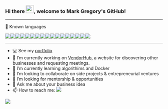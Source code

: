 ### Hi there <a href="https://youtu.be/dQw4w9WgXcQ" target="_blank"><img src="https://raw.githubusercontent.com/MartinHeinz/MartinHeinz/master/wave.gif" width="25" height="25" /></a>, welcome to Mark Gregory's GitHub!

---

🧰  Known languages

<a href="https://developer.mozilla.org/en-US/docs/Web/JavaScript" target="_blank"><img src="https://img.shields.io/badge/JavaScript-F7DF1E?style=for-the-badge&logo=javascript&logoColor=black" /></a><a href="https://www.python.org/" target="_blank"><img src="https://img.shields.io/badge/Python-3776AB?style=for-the-badge&logo=python&logoColor=white%22/%3E" /></a><a href="https://reactjs.org/" target="_blank"><img src="https://img.shields.io/badge/React-20232A?style=for-the-badge&logo=react&logoColor=61DAFB" /></a><a href="https://redux.js.org/" target="_blank"><img src="https://img.shields.io/badge/Redux-593D88?style=for-the-badge&logo=redux&logoColor=white%22%3E" /></a><a href="https://flask.palletsprojects.com/en/2.0.x/" target="_blank"><img src="https://img.shields.io/badge/Flask-000000?style=for-the-badge&logo=flask&logoColor=white%22%3E" /></a><a href="https://flask-sqlalchemy.palletsprojects.com/en/2.x/" target="_blank"><img src="https://img.shields.io/badge/-SQLAlchemy-red?style=for-the-badge" /></a><a href="https://nodejs.org/en/" target="_blank"><img src="https://img.shields.io/badge/Node.js-43853D?style=for-the-badge&logo=node.js&logoColor=white%22/%3E" /></a><a href="https://www.postgresql.org/" target="_blank" target="_blank"><img src="https://img.shields.io/badge/PostgreSQL-316192?style=for-the-badge&logo=postgresql&logoColor=white" /></a><a href="heroku.com" target="_blank"><img src="https://img.shields.io/badge/Heroku-430098?style=for-the-badge&logo=heroku&logoColor=white" /></a><a href="https://expressjs.com/" target="_blank"><img src="https://img.shields.io/badge/Express.js-000000?style=for-the-badge&logo=express&logoColor=white" /></a><a href="https://developer.mozilla.org/en-US/docs/Web/CSS" target="_blank"><img src="https://img.shields.io/badge/CSS-239120?&style=for-the-badge&logo=css3&logoColor=white%22%3E" /></a><a href="https://jquery.com/" target="_blank"><img src="https://img.shields.io/badge/jQuery-0769AD?style=for-the-badge&logo=jquery&logoColor=white%22%3E" /></a><a href="https://sequelize.org/master/" target="_blank"><img src="https://img.shields.io/badge/-Sequelize-yellow?style=for-the-badge" /></a><a href="https://getbootstrap.com/" target="_blank"><img src="https://img.shields.io/badge/Bootstrap-563D7C?style=for-the-badge&logo=bootstrap&logoColor=white%22%3E" /></a><a href="https://developer.mozilla.org/en-US/docs/Web/HTML" target="_blank"><img src="https://img.shields.io/badge/HTML-239120?style=for-the-badge&logo=html5&logoColor=white" /></a><a href="https://git-scm.com/" target="_blank"><img src="https://img.shields.io/badge/-Git-brightgreen?style=for-the-badge" /></a><a href="https://www.docker.com/" target="_blank"><img src="https://img.shields.io/badge/-Docker-blue?style=for-the-badge" /></a>

---

- 💻 See my <a href="https://jamarkg.github.io/" target="_blank">portfolio</a>
- 🔭 I’m currently working on <a href="https://vendorhub.herokuapp.com/">VendorHub</a>, a website for discovering other businesses and requesting meetings.
- 🌱 I’m currently learning algorithims and Docker
- 👯 I’m looking to collaborate on side projects & entrepreneurial ventures
- 🤔 I’m looking for mentorship & opportunities
- 💬 Ask me about your business idea
- 📫 How to reach me: <a href="https://linkedin.com/in/markgregory19" target="_blank"><img src="https://img.shields.io/badge/-LinkedIn-blue?style=for-the-badge" /></a>


<a href="https://gorillafund.org/"><img src="http://ForTheBadge.com/images/badges/built-with-love.svg" /></a>
